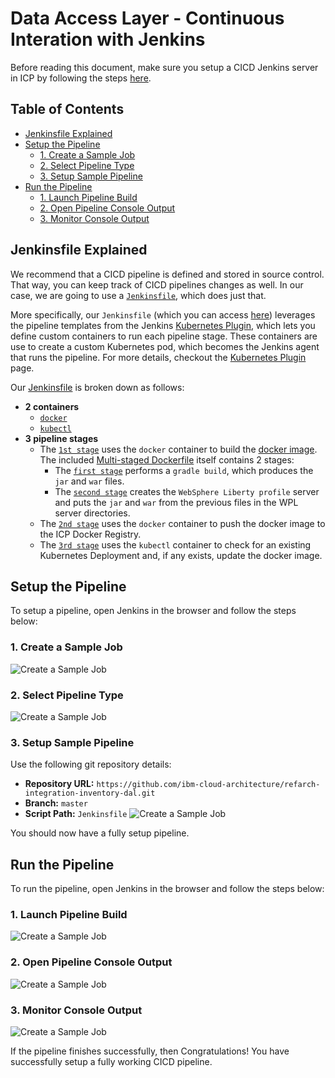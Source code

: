 # Data Access Layer - Continuous Interation with Jenkins
Before reading this document, make sure you setup a CICD Jenkins server in ICP by following the steps [here](https://github.com/ibm-cloud-architecture/refarch-integration/blob/master/docs/devops/README.md#jenkins-on-ibm-cloud-private-icp).

## Table of Contents
* [Jenkinsfile Explained](#jenkinsfile-explained)
* [Setup the Pipeline](#setup-the-pipeline)
    + [1. Create a Sample Job](#1-create-a-sample-job)
    + [2. Select Pipeline Type](#2-select-pipeline-type)
    + [3. Setup Sample Pipeline](#3-setup-sample-pipeline)
* [Run the Pipeline](#run-the-pipeline)
    + [1. Launch Pipeline Build](#1-launch-pipeline-build)
    + [2. Open Pipeline Console Output](#2-open-pipeline-console-output)
    + [3. Monitor Console Output](#3-monitor-console-output)

## Jenkinsfile Explained
We recommend that a CICD pipeline is defined and stored in source control. That way, you can keep track of CICD pipelines changes as well. In our case, we are going to use a [`Jenkinsfile`](https://jenkins.io/doc/book/pipeline/jenkinsfile/), which does just that.

More specifically, our `Jenkinsfile` (which you can access [here](Jenkinsfile)) leverages the pipeline templates from the Jenkins [Kubernetes Plugin](https://github.com/jenkinsci/kubernetes-plugin), which lets you define custom containers to run each pipeline stage. These containers are use to create a custom Kubernetes pod, which becomes the Jenkins agent that runs the pipeline. For more details, checkout the [Kubernetes Plugin](https://github.com/jenkinsci/kubernetes-plugin) page.

Our [Jenkinsfile](Jenkinsfile) is broken down as follows:
* **2 containers**
    + [`docker`](Jenkinsfile#L14)
    + [`kubectl`](Jenkinsfile#L15)
* **3 pipeline stages**
    + The [`1st stage`](Jenkinsfile#L21) uses the `docker` container to build the [docker image](Dockerfile). The included [Multi-staged Dockerfile](https://docs.docker.com/develop/develop-images/multistage-build/#use-multi-stage-builds) itself contains 2 stages:
        - The [`first stage`](Dockerfile#L1) performs a `gradle build`, which produces the `jar` and `war` files.
        - The [`second stage`](Dockerfile#L12) creates the `WebSphere Liberty profile` server and puts the `jar` and `war` from the previous files in the WPL server directories.
    + The [`2nd stage`](Jenkinsfile#L30) uses the `docker` container to push the docker image to the ICP Docker Registry.
    + The [`3rd stage`](Jenkinsfile#L47) uses the `kubectl` container to check for an existing Kubernetes Deployment and, if any exists, update the docker image.

## Setup the Pipeline
To setup a pipeline, open Jenkins in the browser and follow the steps below:

### 1. Create a Sample Job
![Create a Sample Job](https://raw.githubusercontent.com/ibm-cloud-architecture/refarch-cloudnative-devops-kubernetes/master/static/imgs/1_create_job.png)

### 2. Select Pipeline Type
![Create a Sample Job](https://raw.githubusercontent.com/ibm-cloud-architecture/refarch-cloudnative-devops-kubernetes/master/static/imgs/2_select_pipeline_type.png)

### 3. Setup Sample Pipeline
Use the following git repository details:
+ **Repository URL:** `https://github.com/ibm-cloud-architecture/refarch-integration-inventory-dal.git`
+ **Branch:** `master`
+ **Script Path:** `Jenkinsfile`
![Create a Sample Job](https://raw.githubusercontent.com/ibm-cloud-architecture/refarch-cloudnative-devops-kubernetes/master/static/imgs/3_setup_pipeline.png)

You should now have a fully setup pipeline.

## Run the Pipeline
To run the pipeline, open Jenkins in the browser and follow the steps below:

### 1. Launch Pipeline Build
![Create a Sample Job](https://raw.githubusercontent.com/ibm-cloud-architecture/refarch-cloudnative-devops-kubernetes/master/static/imgs/4_launch_build.png)

### 2. Open Pipeline Console Output
![Create a Sample Job](https://raw.githubusercontent.com/ibm-cloud-architecture/refarch-cloudnative-devops-kubernetes/master/static/imgs/5_open_console_output.png)

### 3. Monitor Console Output
![Create a Sample Job](https://raw.githubusercontent.com/ibm-cloud-architecture/refarch-cloudnative-devops-kubernetes/master/static/imgs/6_see_console_output.png)

If the pipeline finishes successfully, then Congratulations! You have successfully setup a fully working CICD pipeline.
